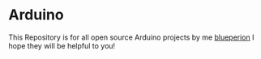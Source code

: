 # Arduino
This Repository is for all open source Arduino projects by me [blueperion](https://github.com/blueperion)
I hope they will be helpful to you!
